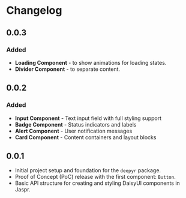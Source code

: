 # Changelog

## 0.0.3

### Added

- **Loading Component** - to show animations for loading states.
- **Divider Component** - to separate content.

## 0.0.2

### Added

- **Input Component** - Text input field with full styling support
- **Badge Component** - Status indicators and labels
- **Alert Component** - User notification messages
- **Card Component** - Content containers and layout blocks

## 0.0.1

- Initial project setup and foundation for the `deepyr` package.
- Proof of Concept (PoC) release with the first component: `Button`.
- Basic API structure for creating and styling DaisyUI components in Jaspr.
